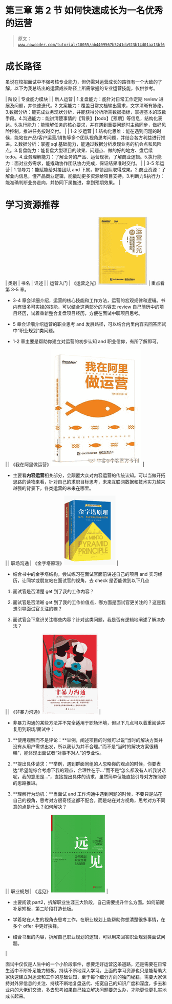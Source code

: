 # 第三章 第 2 节 如何快速成长为一名优秀的运营

> 原文：[`www.nowcoder.com/tutorial/10055/ab4409567b5241da923b14d01aa13bf6`](https://www.nowcoder.com/tutorial/10055/ab4409567b5241da923b14d01aa13bf6)

# 成长路径

虽说在校招面试中不强考核专业能力，但仍需对运营成长的路径有一个大致的了解，以下为我总结出的运营成长路径上所需掌握的专业运营技能，仅供参考。

| 阶段 | 专业能力模块 |
| 新人运营 | 1.复盘能力：能针对日常工作定期 review 进展及问题，并快速迭代。2.文案能力：覆盖日常文档输出需求，文字清晰有脉络。3.数据分析：能完成业务现状分析，并能获得分析所需数据指标，掌握基本的取数手段。4.沟通能力：能讲清楚事情的【背景】【todo】【预期】等信息，结构化表达。5.执行能力：能理解任务的核心要求，并在遇到重要问题时主动同步，做好风险控制，推进任务按时交付。 |
| 1-2 岁运营 | 1.结构化思维：能在遇到问题的时候，能站在产品/客户运营/销售等多个团队视角思考问题，并结合各方利益进行推进。2.数据分析：掌握 sql 基础能力，能通过数据分析发现业务的机会点和风险点。3.复盘能力：能复盘大型项目的效果、问题点、做的好的地方、盘后续 todo。4.业务理解能力：了解业务的产品、运营现状，了解商业逻辑。5.执行能力：面对业务需求，能撬动协作团队协力完成，保证结果准时交付。 |
| 3-5 年运营 | 1.领导力：能赋能给对接团队 and 下属，带领团队取得成果。2.商业资源：了解业内信息，懂产品商业逻辑，能撬动更多资源给项目支持。3.判断力&执行力：能准确判断业务走向，并协同下属推进，拿到预期效果。 |

# 学习资源推荐

| 类别 | 书名 | 详述 |
| 运营入门 | 《运营之光》![](img/02956dd565fe49a95fa7415ffc95e683.png) | 重点看第 3-5 章。 
*   3-4 章会详细介绍，运营的核心技能和工作方法，运营的宏观规律和逻辑。书内有很多可实操的技能，可以结合这两部分的内容去 review 自己简历中的项目经历，试着重新整合复盘项目经历，方便在面试中聊项目思考。

*   5 章会详细介绍运营的职业思考 and 发展路径，可以结合内里内容去回答面试中“职业规划”类问题。

*   1-2 章主要是帮助你建立对运营的初步认知 and 职业信仰，有所了解即可。

 |
| 《我在阿里做运营》![](img/85442641ee37d2f5e0ae41af0183fb87.png) |  
*   主要看**内容运营**相关部分，会颠覆大众对内容运营的传统认知。可以当做开拓思路的读物来看，针对自己的求职目标思考，未来互联网数据和技术实力越来越强的背景下，各类运营的未来在哪里。

 |
| 职场沟通 | 《金字塔原理》![](img/527e7df0d1c1d9c40a73b12165228a01.png) |  
*   结合书中的金字塔结构，尝试练习在面试官面前讲述自己的项目 and 实习经历，让同学或朋友站在面试官的视角，去 check 是否能做到以下几点

1.  面试官是否清楚 get 到了我的工作内容？

1.  面试官是否清晰 get 到了我的工作价值点，哪方面是面试官更关注的？这是我想引导面试官关注的嘛？

1.  面试官会下意识关注哪些内容？针对这类问题，我是否有逻辑地阐述了解决办法？

 |
| 《非暴力沟通》![](img/737fdbb042eb31c3d5b9237f0755bfcb.png) |  
*   非暴力沟通的某些方法并不完全适用于职场环境，但以下几点可以着重阅读并复用到职场/面试中：

1.  **使用观察而不是评论：**举例，阐述项目的时候可以说“当时的解决方案并没有从用户需求出发，所以我认为并不合理。”而不是“当时的解决方案很糟糕”，能体现出面试者“对事不对人”的专业性。

1.  **提出具体请求：**举例，遇到群面同组的人忽略你的观点的时候，你要表达“希望能综合考虑下我的观点，合理性在于...”而不是“怎么都没有人听我说话呢，我的意思是...”，直接提出具体的请求，虽然简单但能直接引导对方按照你的思路推进。

1.  **理解行为动机：**当面试 and 工作沟通中遇到问题的时候，不要只是站在自己的视角，思考对方很奇怪这都不配合。而是站在对方视角，思考对方不同意的点是什么？如何解决？

 |
| 职业规划 | 《远见》![](img/6037013e3886062e1facb4f04a9c565b.png) |  
*   主要阅读 part2，拆解职业生涯三大阶段，自己需要提升什么方面。如何前期补足短板，第二阶段打造长板。

*   学着站在人生的视角去思考工作，在职业规划上能帮助你想清楚很多事情，在多个 offer 中更好抉择。

*   结合书里的内容，拆解自己职业规划的逻辑，可以用来回答职业规划类面试问题。

 |

面试中仅仅是人生中的一个小阶段事件，想要走好运营这条道路，还是需要在日常生活中不断补足能力短板，持续不断地深入学习。上面的学习资源也只是能帮助大家快速建立对运营和工作的基础认知，至于每个细分方向的独门秘籍，需要大家保持对外界信息的关注、持续不断地复盘迭代、拓宽自己的知识广度和深度，多去和业内的大佬们交流，多去思考如果自己独立解决问题要怎么办，才能更快更扎实地成长起来。